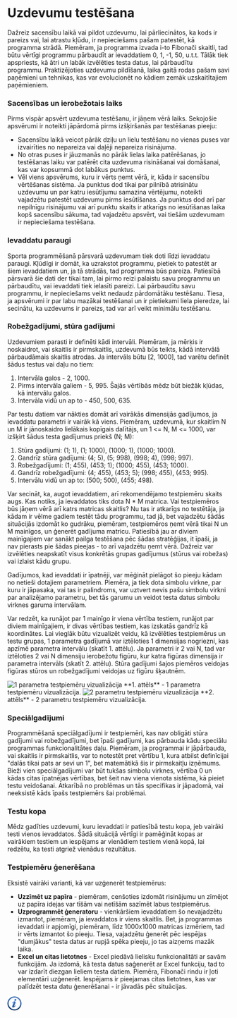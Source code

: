 # Uzdevumu testēšana

Dažreiz sacensību laikā vai pildot uzdevumu, lai pārliecinātos, ka kods ir pareizs vai, lai atrastu kļūdu, ir nepieciešams pašam patestēt, kā programma strādā. Piemēram, ja programma izvada i-to Fibonači skaitli, tad būtu vērtīgi programmu pārbaudīt ar ievaddatiem 0, 1, -1, 50, u.t.t. Tālāk tiek apspriests, kā ātri un labāk izvēlēties testa datus, lai pārbaudītu programmu. Praktizējoties uzdevumu pildīšanā, laika gaitā rodas pašam savi paņēmieni un tehnikas, kas var evolucionēt no kādiem zemāk uzskaitītajiem paņēmieniem.

### Sacensības un ierobežotais laiks

Pirms vispār apsvērt uzdevuma testēšanu, ir jāņem vērā laiks. Sekojošie apsvērumi ir noteikti jāpārdomā pirms izšķiršanās par testēšanas pieeju:

- Sacensību laikā veicot pārāk dziļu un lielu testēšanu no vienas puses var izvairīties no nepareiza vai daļēji nepareiza risinājuma.
- No otras puses ir jāuzmanās no pārāk lielas laika patērēšanas, jo testēšanas laiku var patērēt cita uzdevuma risināšanai vai domāšanai, kas var kopsummā dot labākus punktus. 
- Vēl viens apsvērums, kuru ir vērts ņemt vērā, ir, kāda ir sacensību vērtēšanas sistēma. Ja punktus dod tikai par pilnībā atrisinātu uzdevumu un par katru iesūtījumu samazina vērtējumu, noteikti vajadzētu patestēt uzdevumu pirms iesūtīšanas. Ja punktus dod arī par nepilnīgu risinājumu vai arī punktu skaits ir atkarīgs no iesūtīšanas laika kopš sacensību sākuma, tad vajadzētu apsvērt, vai tiešām uzdevumam ir nepieciešama testēšana.

### Ievaddatu paraugi

Sporta programmēšanā pārsvarā uzdevumam tiek doti līdzi ievaddatu paraugi. Kļūdīgi ir domāt, ka uzrakstot programmu, pietiek to patestēt ar šiem ievaddatiem un, ja tā strādās, tad programma būs pareiza. Patiesībā pārsvarā šie dati der tikai tam, lai pirmo reizi palaistu savu programmu un pārbaudītu, vai ievaddati tiek ielasīti pareizi. Lai pārbaudītu savu programmu, ir nepieciešams veikt nedaudz pārdomātāku testēšanu. Tiesa, ja apsvērumi ir par labu mazākai testēšanai un ir pietiekami liela pieredze, lai secinātu, ka uzdevums ir pareizs, tad var arī veikt minimālu testēšanu.

### Robežgadījumi, stūra gadījumi

Uzdevumiem parasti ir definēti kādi intervāli. Piemēram, ja mērķis ir noskaidrot, vai skaitlis ir pirmskaitlis, uzdevumā būs teikts, kādā intervālā pārbaudāmais skaitlis atrodas. Ja intervāls būtu [2, 1000], tad varētu definēt šādus testus vai daļu no tiem:

1. Intervāla galos - 2, 1000.
1. Pirms intervāla galiem - 5, 995. Šajās vērtībās mēdz būt biežāk kļūdas, kā intervālu galos.
1. Intervāla vidū un ap to - 450, 500, 635.

Par testu datiem var nākties domāt arī vairākās dimensijās gadījumos, ja ievaddatu parametri ir vairāk kā viens. Piemēram, uzdevumā, kur skaitlim N un M ir jānoskaidro lielākais kopīgais dalītājs, un 1 <= N, M <= 1000, var izšķirt šādus testa gadījumus priekš (N; M):

1. Stūra gadījumi: (1; 1), (1; 1000), (1000; 1), (1000; 1000).
1. Gandrīz stūra gadījumi: (4; 5), (5; 998), (998; 4), (998; 997).
1. Robežgadījumi: (1; 455), (453; 1); (1000; 455), (453; 1000).
1. Gandrīz robežgadījumi: (4; 455), (453; 5); (998; 455), (453; 995).
1. Intervālu vidū un ap to: (500; 500), (455; 498).

Var secināt, ka, augot ievaddatiem, arī rekomendējamo testpiemēru skaits augs. Kas notiks, ja ievaddatos tiks dota N * M matrica. Vai testpiemēros būs jāņem vērā arī katrs matricas skaitlis? Nu tas ir atkarīgs no testētāja, ja kādam ir vēlme gadiem testēt tādu programmu, tad jā, bet vajadzētu šādās situācijās izdomāt ko gudrāku, piemēram, testpiemēros ņemt vērā tikai N un M mainīgos, un ģenerēt gadījuma matricu. Patiesībā jau ar diviem mainīgajiem var sanākt pailga testēšana pēc šādas stratēģijas, it īpaši, ja nav pierasts pie šādas pieejas - to arī vajadzētu ņemt vērā. Dažreiz var izvēlēties neapskatīt visus konkrētās grupas gadījumus (stūrus vai robežas) vai izlaist kādu grupu.

Gadījumos, kad ievaddati ir īpatnēji, var mēģināt pielāgot šo pieeju kādam no netieši dotajiem parametriem. Piemēra, ja tiek dota simbolu virkne, par kuru ir jāpasaka, vai tas ir palindroms, var uztvert nevis pašu simbolu virkni par analizējamo parametru, bet tās garumu un veidot testa datus simbolu virknes garuma intervālam.

Var redzēt, ka runājot par 1 mainīgo ir viena vērtība testiem, runājot par diviem mainīgajiem, ir divas vērtības testiem, kas izskatās gandrīz kā koordinātes. Lai vieglāk būtu vizualizēt veidu, kā izvēlēties testpiemērus un testu grupas, 1 parametra gadījumā var iztēloties 1 dimensijas nogriezni, kas apzīmē parametra intervālu (skatīt 1. attēlu). Ja parametri ir 2 vai N, tad var iztēloties 2 vai N dimensiju ierobežotu figūru, kur katra figūras dimensija ir parametra intervāls (skatīt 2. attēlu). Stūra gadījumi šajos piemēros veidojas figūras stūros un robežgadījumi veidojas uz figūru šķautnēm.


<img alt="1 parametra testpiemēru vizualizācija" src="/media/theory/test_1_dimensija.png"/>
**1. attēls** - 1 parametra testpiemēru vizualizācija.



<img alt="2 parametru testpiemēru vizualizācija" src="/media/theory/test_2_dimensija.png"/>
**2. attēls** - 2 parametru testpiemēru vizualizācija.


### Speciālgadījumi

Programmēšanā speciālgadījumi ir testpiemēri, kas nav obligāti stūra gadījumi vai robežgadījumi, bet īpaši gadījumi, kas pārbauda kādu speciālu programmas funkcionalitātes daļu. Piemēram, ja programmai ir jāpārbauda, vai skaitlis ir pirmskaitlis, var to notestēt pret vērtību 1, kura atbilst definīcijai "dalās tikai pats ar sevi un 1", bet matemātikā šis ir pirmskaitļu izņēmums. Bieži vien speciālgadījumi var būt tukšas simbolu virknes, vērtība 0 un kādas citas īpatnējas vērtības, bet šeit nav viena vienota sistēma, kā pieiet testu veidošanai. Atkarībā no problēmas un tās specifikas ir jāpadomā, vai neeksistē kāds īpašs testpiemērs šai problēmai.

### Testu kopa

Mēdz gadīties uzdevumi, kuru ievaddati ir patiesībā testu kopa, jeb vairāki testi vienos ievaddatos. Šādā situācijā vērtīgi ir pamēģināt kopas ar vairākiem testiem un iespējams ar vienādiem testiem vienā kopā, lai redzētu, ka testi atgriež vienādus rezultātus.

### Testpiemēru ģenerēšana

Eksistē vairāki varianti, kā var uzģenerēt testpiemērus:

- **Uzzīmēt uz papīra** - piemēram, cenšoties izdomāt risinājumu un zīmējot uz papīra idejas var tīšām vai netīšām sazīmēt labus testpiemērus.
- **Uzprogrammēt ģeneratoru** - vienkāršiem ievaddatiem šo nevajadzētu izmantot, piemēram, ja ievaddatos ir viens skaitlis. Bet, ja programmas ievaddati ir apjomīgi, piemēram, līdz 1000x1000 matricas izmēriem, tad ir vērts izmantot šo pieeju. Tiesa, vajadzētu ģenerēt pēc iespējas "dumjākus" testa datus ar rupjā spēka pieeju, jo tas aizņems mazāk laika.
- **Excel un citas lietotnes** - Excel piedāvā lielisku funkcionalitāti ar savām funkcijām. Ja izdomā, kā testa datus saģenerēt ar Excel funkciju, tad to var izdarīt diezgan lieliem testa datiem. Piemēra, Fibonači rindu ir ļoti elementāri uzģenerēt. Iespējams ir pieejamas citas lietotnes, kas var palīdzēt testa datu ģenerēšanai - ir jāvadās pēc situācijas.


<a href="http://www.quora.com/Competitive-Programming/How-do-I-learn-to-quickly-write-test-cases-for-algorithm-competitions-like-TopCoder-SRMs-and-ACM-ICPC" target="_blank">![Vairāk informācija](/media/theory/information.png)</a>